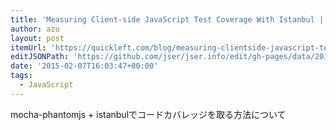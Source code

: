 ```yaml
---
title: 'Measuring Client-side JavaScript Test Coverage With Istanbul | Quick Left'
author: azu
layout: post
itemUrl: 'https://quickleft.com/blog/measuring-clientside-javascript-test-coverage-istanbul/'
editJSONPath: 'https://github.com/jser/jser.info/edit/gh-pages/data/2015/02/index.json'
date: '2015-02-07T16:03:47+00:00'
tags:
  - JavaScript
---
```

mocha-phantomjs + istanbulでコードカバレッジを取る方法について
